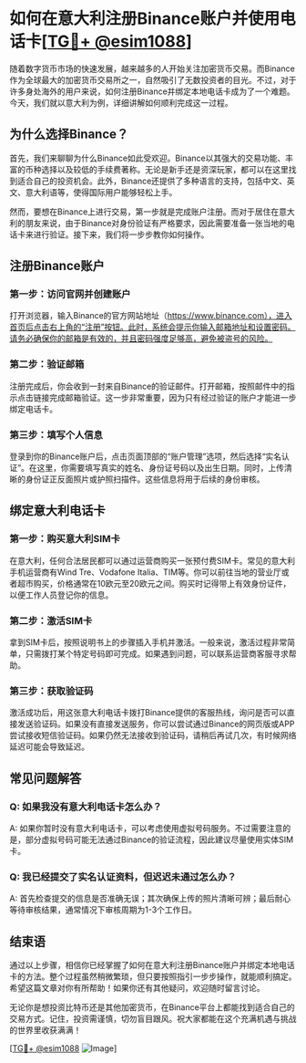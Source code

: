 # 如何在意大利注册Binance账户并使用电话卡[[TG💪+ @esim1088](https://t.me/s/esim1088)]

随着数字货币市场的快速发展，越来越多的人开始关注加密货币交易。而Binance作为全球最大的加密货币交易所之一，自然吸引了无数投资者的目光。不过，对于许多身处海外的用户来说，如何注册Binance并绑定本地电话卡成为了一个难题。今天，我们就以意大利为例，详细讲解如何顺利完成这一过程。

## 为什么选择Binance？

首先，我们来聊聊为什么Binance如此受欢迎。Binance以其强大的交易功能、丰富的币种选择以及较低的手续费著称。无论是新手还是资深玩家，都可以在这里找到适合自己的投资机会。此外，Binance还提供了多种语言的支持，包括中文、英文、意大利语等，使得国际用户能够轻松上手。

然而，要想在Binance上进行交易，第一步就是完成账户注册。而对于居住在意大利的朋友来说，由于Binance对身份验证有严格要求，因此需要准备一张当地的电话卡来进行验证。接下来，我们将一步步教你如何操作。

## 注册Binance账户

### 第一步：访问官网并创建账户

打开浏览器，输入Binance的官方网站地址（https://www.binance.com），进入首页后点击右上角的“注册”按钮。此时，系统会提示你输入邮箱地址和设置密码。请务必确保你的邮箱是有效的，并且密码强度足够高，避免被盗号的风险。

### 第二步：验证邮箱

注册完成后，你会收到一封来自Binance的验证邮件。打开邮箱，按照邮件中的指示点击链接完成邮箱验证。这一步非常重要，因为只有经过验证的账户才能进一步绑定电话卡。

### 第三步：填写个人信息

登录到你的Binance账户后，点击页面顶部的“账户管理”选项，然后选择“实名认证”。在这里，你需要填写真实的姓名、身份证号码以及出生日期。同时，上传清晰的身份证正反面照片或护照扫描件。这些信息将用于后续的身份审核。

## 绑定意大利电话卡

### 第一步：购买意大利SIM卡

在意大利，任何合法居民都可以通过运营商购买一张预付费SIM卡。常见的意大利手机运营商有Wind Tre、Vodafone Italia、TIM等。你可以前往当地的营业厅或者超市购买，价格通常在10欧元至20欧元之间。购买时记得带上有效身份证件，以便工作人员登记你的信息。

### 第二步：激活SIM卡

拿到SIM卡后，按照说明书上的步骤插入手机并激活。一般来说，激活过程非常简单，只需拨打某个特定号码即可完成。如果遇到问题，可以联系运营商客服寻求帮助。

### 第三步：获取验证码

激活成功后，用这张意大利电话卡拨打Binance提供的客服热线，询问是否可以直接发送验证码。如果没有直接发送服务，你可以尝试通过Binance的网页版或APP尝试接收短信验证码。如果仍然无法接收到验证码，请稍后再试几次，有时候网络延迟可能会导致延迟。

## 常见问题解答

### Q: 如果我没有意大利电话卡怎么办？
A: 如果你暂时没有意大利电话卡，可以考虑使用虚拟号码服务。不过需要注意的是，部分虚拟号码可能无法通过Binance的验证流程，因此建议尽量使用实体SIM卡。

### Q: 我已经提交了实名认证资料，但迟迟未通过怎么办？
A: 首先检查提交的信息是否准确无误；其次确保上传的照片清晰可辨；最后耐心等待审核结果，通常情况下审核周期为1-3个工作日。

## 结束语

通过以上步骤，相信你已经掌握了如何在意大利注册Binance账户并绑定本地电话卡的方法。整个过程虽然稍微繁琐，但只要按照指引一步步操作，就能顺利搞定。希望这篇文章对你有所帮助！如果你还有其他疑问，欢迎随时留言讨论。

无论你是想投资比特币还是其他加密货币，在Binance平台上都能找到适合自己的交易方式。记住，投资需谨慎，切勿盲目跟风。祝大家都能在这个充满机遇与挑战的世界里收获满满！

[[TG💪+ @esim1088](https://t.me/s/esim1088) ![Image](https://i.postimg.cc/4NQfJmqS/Snipaste-2025-05-13-00-14-12.png)]